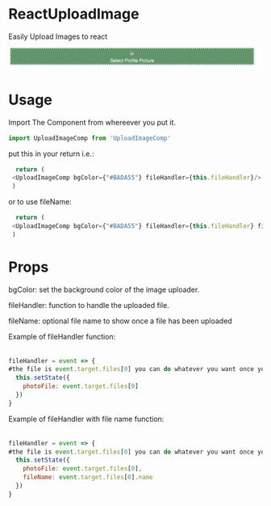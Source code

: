 # ReactUploadImage
Easily Upload Images to react

![Demo Image should be here](screenshot.png?raw=true "Title")

# Usage
Import The Component from whereever you put it.
```javascript
import UploadImageComp from 'UploadImageComp'
```

put this in your return i.e.:
```javascript
  return (
 <UploadImageComp bgColor={"#BADA55"} fileHandler={this.fileHandler}/>
 )

```

or to use fileName:
```javascript
  return (
 <UploadImageComp bgColor={"#BADA55"} fileHandler={this.fileHandler} fileName={"YOUR FILE NAME HERE"}/>
 )

```




# Props
bgColor: set the background color of the image uploader.

fileHandler: function to handle the uploaded file.

fileName: optional file name to show once a file has been uploaded

Example of fileHandler function:
```javascript

fileHandler = event => {
#the file is event.target.files[0] you can do whatever you want once you have it
  this.setState({
    photoFile: event.target.files[0]
  })
}
```



Example of fileHandler with file name function:
```javascript

fileHandler = event => {
#the file is event.target.files[0] you can do whatever you want once you have it
  this.setState({
    photoFile: event.target.files[0],
    fileName: event.target.files[0].name
  })
}
```
